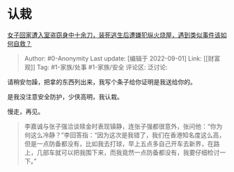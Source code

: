 # 认栽
[女子回家遭入室盗窃身中十余刀，装死逃生后遭嫌犯纵火烧屋，遇到类似事件该如何自救？](https://www.zhihu.com/question/551088712/answer/2655562271)

> Author: #0-Anonymity
> Last update: [编辑于 2022-09-01]
> Link: [[财富观]]
> Tag: #1-家族/处事 #1-家族/安全
> 评论区:
> 泛讨论:

请稍安勿躁，把拿的东西列出来，我写个条子给你证明是我送给你的。

是我没注意安全防护，少侠高明，我认栽。

慢走，再见。

> 李嘉诚与张子强洽谈赎金时表现镇静，连张子强都很意外，张问他：“你为何这么冷静？”李回答指：“因为这次是我错了，我们在香港知名度这么高，但是一点防备都没有，比如我去打球，早上五点多自己开车去新界，在路上，几部车就可以把我围下来，而我竟然一点防备都没有，我要仔细检讨一下。”
